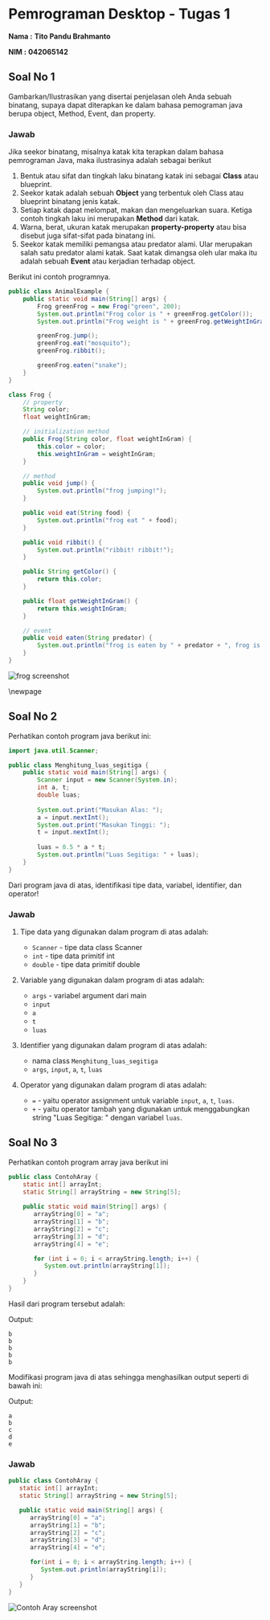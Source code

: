 Pemrograman Desktop - Tugas 1
=======================

**Nama :** **Tito Pandu Brahmanto**

**NIM :** **042065142**

## Soal No 1

Gambarkan/Ilustrasikan yang disertai penjelasan oleh Anda sebuah binatang, supaya dapat diterapkan ke dalam bahasa 
pemograman java berupa object, Method, Event, dan property.

### Jawab
Jika seekor binatang, misalnya katak kita terapkan dalam bahasa pemrograman Java, maka ilustrasinya adalah sebagai 
berikut

1. Bentuk atau sifat dan tingkah laku binatang katak ini sebagai **Class** atau blueprint.
2. Seekor katak adalah sebuah **Object** yang terbentuk oleh Class atau blueprint binatang jenis katak.
3. Setiap katak dapat melompat, makan dan mengeluarkan suara. Ketiga contoh tingkah laku ini merupakan **Method** dari
   katak.
4. Warna, berat, ukuran katak merupakan **property-property** atau bisa disebut juga sifat-sifat pada binatang ini.
5. Seekor katak memiliki pemangsa atau predator alami. Ular merupakan salah satu predator alami katak. Saat katak
   dimangsa oleh ular maka itu adalah sebuah **Event** atau kerjadian terhadap object.

Berikut ini contoh programnya.

```java
public class AnimalExample {
    public static void main(String[] args) {
        Frog greenFrog = new Frog("green", 200);
        System.out.println("Frog color is " + greenFrog.getColor());
        System.out.println("Frog weight is " + greenFrog.getWeightInGram() + "gr");

        greenFrog.jump();
        greenFrog.eat("mosquito");
        greenFrog.ribbit();

        greenFrog.eaten("snake");
    }
}

class Frog {
    // property
    String color;
    float weightInGram;

    // initialization method
    public Frog(String color, float weightInGram) {
        this.color = color;
        this.weightInGram = weightInGram;
    }

    // method
    public void jump() {
        System.out.println("frog jumping!");
    }

    public void eat(String food) {
        System.out.println("frog eat " + food);
    }

    public void ribbit() {
        System.out.println("ribbit! ribbit!");
    }

    public String getColor() {
        return this.color;
    }

    public float getWeightInGram() {
        return this.weightInGram;
    }

    // event
    public void eaten(String predator) {
        System.out.println("frog is eaten by " + predator + ", frog is dead!");
    }
}
```

![frog screenshot](frog_screenshot.png "Frog Screenshot")

\newpage

## Soal No 2

Perhatikan contoh program java berikut ini:

```java
import java.util.Scanner;

public class Menghitung_luas_segitiga {
    public static void main(String[] args) {
        Scanner input = new Scanner(System.in);
        int a, t;
        double luas;
        
        System.out.print("Masukan Alas: ");
        a = input.nextInt();
        System.out.print("Masukan Tinggi: ");
        t = input.nextInt();
        
        luas = 0.5 * a * t;
        System.out.println("Luas Segitiga: " + luas);
    }
}
```

Dari program java di atas, identifikasi tipe data, variabel, identifier, dan operator!

### Jawab

1. Tipe data yang digunakan dalam program di atas adalah:
   * `Scanner` - tipe data class Scanner
   * `int` - tipe data primitif int
   * `double` - tipe data primitif double

2. Variable yang digunakan dalam program di atas adalah:
   * `args` - variabel argument dari main
   * `input`
   * `a`
   * `t`
   * `luas`

3. Identifier yang digunakan dalam program di atas adalah:
   * nama class `Menghitung_luas_segitiga`
   * `args`, `input`, `a`, `t`, `luas`

4. Operator yang digunakan dalam program di atas adalah:
   * `=` - yaitu operator assignment untuk variable `input`, `a`, `t`, `luas`.
   * `+` - yaitu operator tambah yang digunakan untuk menggabungkan string "Luas Segitiga: " 
     dengan variabel `luas`.


## Soal No 3

Perhatikan contoh program array java berikut ini

```java
public class ContohAray {
    static int[] arrayInt;
    static String[] arrayString = new String[5];
    
    public static void main(String[] args) {
       arrayString[0] = "a";
       arrayString[1] = "b";
       arrayString[2] = "c";
       arrayString[3] = "d";
       arrayString[4] = "e";

       for (int i = 0; i < arrayString.length; i++) {
          System.out.println(arrayString[1]);
       }
    }
}
```

Hasil dari program tersebut adalah:

Output:

```text
b
b
b
b
b
```

Modifikasi program java di atas sehingga menghasilkan output seperti di bawah ini:

Output:

```text
a
b
c
d
e
```

### Jawab

```java
public class ContohAray {
   static int[] arrayInt;
   static String[] arrayString = new String[5];

   public static void main(String[] args) {
      arrayString[0] = "a";
      arrayString[1] = "b";
      arrayString[2] = "c";
      arrayString[3] = "d";
      arrayString[4] = "e";

      for(int i = 0; i < arrayString.length; i++) {
         System.out.println(arrayString[i]);
      }
   }
}
```

![Contoh Aray screenshot](ContohAray.png "Contoh Aray Screenshot")
